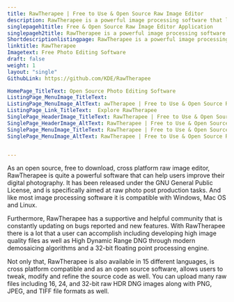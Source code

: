 ```yaml
---
title: RawTherapee | Free to Use & Open Source Raw Image Editor
description: RawTherapee is a powerful image processing software that lets users generate raw files from many digital cameras. It is cross platform compatible as well.
singlepageh1title: Free & Open Source Raw Image Editor Application
singlepageh2title: RawTherapee is a powerful image processing software that lets users generate raw files from many digital cameras. It is cross platform compatible as well.
Shortdescriptionlistingpage: RawTherapee is a powerful image processing software that lets users generate raw files from many digital cameras. It is cross platform compatible as well.
linktitle: RawTherapee
Imagetext: Free Photo Editing Software
draft: false
weight: 1
layout: "single"
GithubLink: https://github.com/KDE/RawTherapee

HomePage_TitleText: Open Source Photo Editing Software
ListingPage_MenuImage_TitleText: 
ListingPage_MenuImage_AltText: awTherapee | Free to Use & Open Source Raw Image Editor
ListingPage_Link_TitleText:  Explore RawTherapee
SinglePage_HeaderImage_TitleText: RawTherapee | Free to Use & Open Source Raw Image Editor
SinglePage_HeaderImage_AltText: RawTherapee | Free to Use & Open Source Raw Image Editor
SinglePage_MenuImage_TitleText: RawTherapee | Free to Use & Open Source Raw Image Editor
SinglePage_MenuImage_AltText: RawTherapee | Free to Use & Open Source Raw Image Editor


---
```


As an open source, free to download, cross platform raw image editor, RawTherapee is quite a powerful software that can help users improve their digital photography. It has been released under the GNU General Public License, and is specifically aimed at raw photo post production tasks. And like most image processing software it is compatible with Windows, Mac OS and Linux.

Furthermore, RawTherapee has a supportive and helpful community that is constantly updating on bugs reported and new features. With RawTherapee there is a lot that a user can accomplish including developing high image quality files as well as High Dynamic Range DNG through modern demosaicing algorithms and a 32-bit floating point processing engine.

Not only that, RawTherapee is also available in 15 different languages, is cross platform compatible and as an open source software, allows users to tweak, modify and refine the source code as well. You can upload many raw files including 16, 24, and 32-bit raw HDR DNG images along with PNG, JPEG, and TIFF file formats as well.